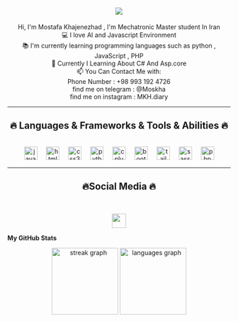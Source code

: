 
<h1 align="center">
  <a href="https://git.io/typing-svg">
    <img src="https://readme-typing-svg.herokuapp.com/?lines=Hello,+There!+👋;Im+Mostafa+Khajenezhad....;Developer+Electronic+&+circuit+designer;Nice+to+meet+you!&center=true&size=30">
  </a>
</h1>

<p align="center">
  Hi, I'm Mostafa Khajenezhad , I'm Mechatronic Master student In Iran 
  <br>
  💻 I love AI and Javascript Environment  
  <br>
  📚 I'm currently learning programming languages such as python , JavaScript , PHP 
  <br>
  💬 Currently I Learning About C# And Asp.core 
  <br>
  📫 You Can Contact Me with: 
  <br>
  Phone Number : +98 993 192 4726
  <br>
  find me on telegram  : @Moskha
  <br>
  find me on instagram  : MKH.diary
</p>

<hr>
<h2 align="center">🔥 Languages & Frameworks & Tools & Abilities 🔥</h2>
<br>

<div align="center">
  <img src="https://cdn.jsdelivr.net/gh/devicons/devicon/icons/javascript/javascript-original.svg" height="30" alt="javascript logo"  />
  <img width="12" />
  <img src="https://cdn.jsdelivr.net/gh/devicons/devicon/icons/html5/html5-original.svg" height="30" alt="html5 logo"  />
  <img width="12" />
  <img src="https://cdn.jsdelivr.net/gh/devicons/devicon/icons/css3/css3-original.svg" height="30" alt="css3 logo"  />
  <img width="12" />
  <img src="https://cdn.jsdelivr.net/gh/devicons/devicon/icons/python/python-original.svg" height="30" alt="python logo"  />
  <img width="12" />
  <img src="https://cdn.jsdelivr.net/gh/devicons/devicon/icons/cplusplus/cplusplus-original.svg" height="30" alt="cplusplus logo"  />
  <img width="12" />
  <img src="https://cdn.jsdelivr.net/gh/devicons/devicon/icons/bootstrap/bootstrap-original.svg" height="30" alt="bootstrap logo"  />
  <img width="12" />
  <img src="https://cdn.jsdelivr.net/gh/devicons/devicon/icons/tailwindcss/tailwindcss-plain.svg" height="30" alt="tailwindcss logo"  />
  <img width="12" />
  <img src="https://cdn.jsdelivr.net/gh/devicons/devicon/icons/sass/sass-original.svg" height="30" alt="sass logo"  />
  <img width="12" />
  <img src="https://cdn.jsdelivr.net/gh/devicons/devicon/icons/php/php-plain.svg" height="30" alt="php logo"  />
</div>
                    
<hr>
<h2 align="center">🔥Social Media 🔥</h2>
<br>      
<p align="center">
<a href="https://www.instagram.com/mkh.diary" target="_blank" rel="noreferrer"><img src="https://raw.githubusercontent.com/danielcranney/readme-generator/main/public/icons/socials/instagram.svg" width="32" height="32" /></a>


<b>My GitHub Stats</b>

<div align="center">
  <img src="https://streak-stats.demolab.com?user=ALICTF&locale=en&mode=daily&theme=dracula&hide_border=false&border_radius=5" height="150" alt="streak graph"  />
  <img src="https://github-readme-stats.vercel.app/api/top-langs?username=ALICTF&locale=en&hide_title=false&layout=compact&card_width=320&langs_count=5&theme=dracula&hide_border=false" height="150" alt="languages graph"  />
</div>


